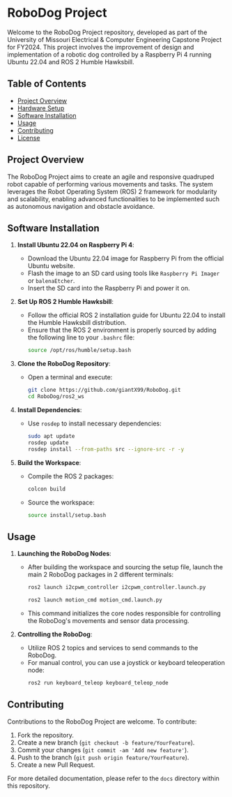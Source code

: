 
# RoboDog Project

Welcome to the RoboDog Project repository, developed as part of the University of Missouri Electrical & Computer Engineering Capstone Project for FY2024. This project involves the improvement of design and implementation of a robotic dog controlled by a Raspberry Pi 4 running Ubuntu 22.04 and ROS 2 Humble Hawksbill.

## Table of Contents

- [Project Overview](#project-overview)
- [Hardware Setup](#hardware-setup)
- [Software Installation](#software-installation)
- [Usage](#usage)
- [Contributing](#contributing)
- [License](#license)

## Project Overview

The RoboDog Project aims to create an agile and responsive quadruped robot capable of performing various movements and tasks. The system leverages the Robot Operating System (ROS) 2 framework for modularity and scalability, enabling advanced functionalities to be implemented such as autonomous navigation and obstacle avoidance.

## Software Installation

1. **Install Ubuntu 22.04 on Raspberry Pi 4**:
   - Download the Ubuntu 22.04 image for Raspberry Pi from the official Ubuntu website.
   - Flash the image to an SD card using tools like `Raspberry Pi Imager` or `balenaEtcher`.
   - Insert the SD card into the Raspberry Pi and power it on.

2. **Set Up ROS 2 Humble Hawksbill**:
   - Follow the official ROS 2 installation guide for Ubuntu 22.04 to install the Humble Hawksbill distribution.
   - Ensure that the ROS 2 environment is properly sourced by adding the following line to your `.bashrc` file:
     ```bash
     source /opt/ros/humble/setup.bash
     ```

3. **Clone the RoboDog Repository**:
   - Open a terminal and execute:
     ```bash
     git clone https://github.com/giantX99/RoboDog.git
     cd RoboDog/ros2_ws
     ```

4. **Install Dependencies**:
   - Use `rosdep` to install necessary dependencies:
     ```bash
     sudo apt update
     rosdep update
     rosdep install --from-paths src --ignore-src -r -y
     ```

5. **Build the Workspace**:
   - Compile the ROS 2 packages:
     ```bash
     colcon build
     ```
   - Source the workspace:
     ```bash
     source install/setup.bash
     ```

## Usage

1. **Launching the RoboDog Nodes**:
   - After building the workspace and sourcing the setup file, launch the main 2 RoboDog packages in 2 different terminals:
     ```bash
     ros2 launch i2cpwm_controller i2cpwm_controller.launch.py
     ```
     ```bash
     ros2 launch motion_cmd motion_cmd.launch.py
     ```
   - This command initializes the core nodes responsible for controlling the RoboDog's movements and sensor data processing.

2. **Controlling the RoboDog**:
   - Utilize ROS 2 topics and services to send commands to the RoboDog.
   - For manual control, you can use a joystick or keyboard teleoperation node:
     ```bash
     ros2 run keyboard_teleop keyboard_teleop_node
     ```

## Contributing

Contributions to the RoboDog Project are welcome. To contribute:

1. Fork the repository.
2. Create a new branch (`git checkout -b feature/YourFeature`).
3. Commit your changes (`git commit -am 'Add new feature'`).
4. Push to the branch (`git push origin feature/YourFeature`).
5. Create a new Pull Request.

For more detailed documentation, please refer to the `docs` directory within this repository.
